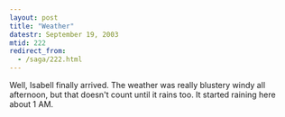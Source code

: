 ```yaml
---
layout: post
title: "Weather"
datestr: September 19, 2003
mtid: 222
redirect_from:
  - /saga/222.html
---
```


Well, Isabell finally arrived.  The weather was really blustery windy all afternoon, but that doesn't count until it rains too.  It started raining here about 1 AM.

